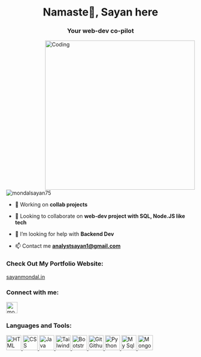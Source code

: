 <h1 align="center">Namaste🙏, Sayan here</h1>
<h3 align="center">Your web-dev co-pilot</h3>
<img align="right" alt="Coding" width="400" src="https://images.squarespace-cdn.com/content/v1/5769fc401b631bab1addb2ab/1541580975837-LGDSGDVK6EI6PD4KK4W5/python-2.gif"

<p align="left"> <img src="https://komarev.com/ghpvc/?username=mondalsayan75&label=Profile%20views&color=0e75b6&style=flat" alt="mondalsayan75" /> </p>


- 🌱 Working on **collab projects**

- 👯 Looking to collaborate on **web-dev project with SQL, Node.JS like tech**

- 🤝 I’m looking for help with **Backend Dev**

- 📫 Contact me **analystsayan1@gmail.com**

<h3 align="left">Check Out My Portfolio Website:</h3>
<p><a href="https://sayanmondal.in">sayanmondal.in</a></p>

<h3 align="left">Connect with me:</h3>
<p align="left"><a href="https://sayanmondal.in" target="blank"><img align="center" src="https://raw.githubusercontent.com/rahuldkjain/github-profile-readme-generator/master/src/images/icons/Social/linked-in-alt.svg" alt="mondalsayan75" height="30"  /></a></p>

<h3 align="left">Languages and Tools:</h3>
<p align="left">
<a href="#" target="_blank" rel="noreferrer"> <img src="https://drive.google.com/file/d/15_zr_u_hNUYx0FixAL3E4U-0lUfxuqAL/view?usp=sharing" alt="HTML"  height="40"/> </a> <a href="#" target="_blank" rel="noreferrer"> <img src="https://w7.pngwing.com/pngs/393/49/png-transparent-css-logo-thumbnail.png" alt="CSS"  height="40"/> </a> <a href="#" target="_blank" rel="noreferrer"> <img src="https://encrypted-tbn0.gstatic.com/images?q=tbn:ANd9GcS0UW_O0gs4k9ouIuG7etvUcN1dsZ__XIZFpg&s" alt="Java Script"  height="40"/> </a> <a href="#" target="_blank" rel="noreferrer"> <img src="https://encrypted-tbn0.gstatic.com/images?q=tbn:ANd9GcQ87POe8QSg2l-6Rwpd8-lVODv9ioMRHKw3tA&s" alt="Tailwind"  height="40"/> </a> <a href="#" target="_blank" rel="noreferrer"> <img src="https://e7.pngegg.com/pngimages/439/345/png-clipart-bootstrap-logo-thumbnail-tech-companies-thumbnail.png" alt="Bootstrap"  height="40"/> </a> <a href="#" target="_blank" rel="noreferrer"> <img src="https://media.licdn.com/dms/image/C4E12AQE8H4La4xDwPg/article-cover_image-shrink_600_2000/0/1592116201349?e=2147483647&v=beta&t=wCyoeKbScE_7d9bXwS0STpXiBgQhADhA2E4HHhmOHwM" alt="Git Github"  height="40"/> </a> <a href="#" target="_blank" rel="noreferrer"> <img src="https://encrypted-tbn0.gstatic.com/images?q=tbn:ANd9GcRJKkaITGWhzPXAvR4Z1VN7t1D5HVGT6S8EUg&s" alt="Python"  height="40"/> </a> <a href="#" target="_blank" rel="noreferrer"> <img src="https://w7.pngwing.com/pngs/717/111/png-transparent-mysql-round-logo-tech-companies-thumbnail.png" alt="My Sql"  height="40"/> </a> <a href="#" target="_blank" rel="noreferrer"> <img src="https://upload.wikimedia.org/wikipedia/commons/0/00/Mongodb.png" alt="Mongo DB"  height="40"/> </a> </p>
